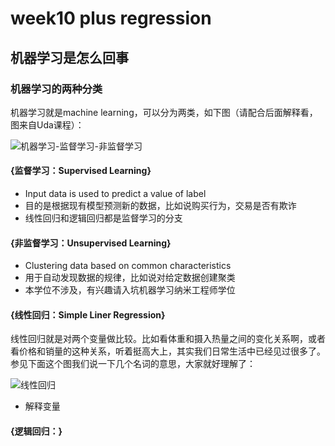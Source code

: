 # week10 plus regression

## 机器学习是怎么回事

### 机器学习的两种分类

机器学习就是machine learning，可以分为两类，如下图（请配合后面解释看，图来自Uda课程）：

![机器学习-监督学习-非监督学习](https://ws1.sinaimg.cn/large/006tKfTcly1fstcsigknlj30jx0as0ui.jpg)

#### {监督学习：Supervised Learning} 

- Input data is used to predict a value of label 
- 目的是根据现有模型预测新的数据，比如说购买行为，交易是否有欺诈
- 线性回归和逻辑回归都是监督学习的分支

#### {非监督学习：Unsupervised Learning}

- Clustering data based on common characteristics 
- 用于自动发现数据的规律，比如说对给定数据创建聚类
- 本学位不涉及，有兴趣请入坑机器学习纳米工程师学位

#### {线性回归：Simple Liner Regression}
 
线性回归就是对两个变量做比较。比如看体重和摄入热量之间的变化关系啊，或者看价格和销量的这种关系，听着挺高大上，其实我们日常生活中已经见过很多了。参见下面这个图我们说一下几个名词的意思，大家就好理解了：
 
![线性回归](https://ws4.sinaimg.cn/large/006tKfTcly1fstcyqyxi9j30gu0aa751.jpg)
![]()
 
- 解释变量
 
#### {逻辑回归：}


